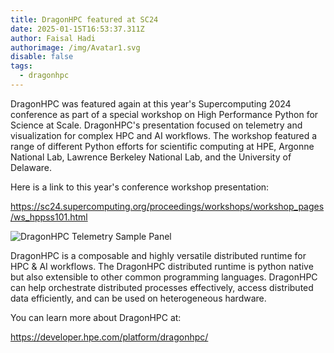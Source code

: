```yaml
---
title: DragonHPC featured at SC24
date: 2025-01-15T16:53:37.311Z
author: Faisal Hadi
authorimage: /img/Avatar1.svg
disable: false
tags:
  - dragonhpc
---
```

DragonHPC was featured again at this year's Supercomputing 2024 conference as part of a special workshop on High Performance Python for Science at Scale. DragonHPC's presentation focused on telemetry and visualization for complex HPC and AI workflows. The workshop featured a range of different Python efforts for scientific computing at HPE, Argonne National Lab, Lawrence Berkeley National Lab, and the University of Delaware.

Here is a link to this year's conference workshop presentation:

https://sc24.supercomputing.org/proceedings/workshops/workshop_pages/ws_hppss101.html

![DragonHPC Telemetry Sample Panel](/img/v2_dragonhpc_telemetry_panel_sc24.png "DragonHPC Telemetry Sample Panel")

DragonHPC is a composable and highly versatile distributed runtime for HPC & AI workflows. The DragonHPC distributed runtime is python native but also extensible to other common programming languages. DragonHPC can help orchestrate distributed processes effectively, access distributed data efficiently, and can be used on heterogeneous hardware.

You can learn more about DragonHPC at:

https://developer.hpe.com/platform/dragonhpc/